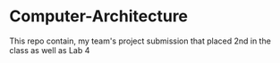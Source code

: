 # Computer-Architecture
This repo contain, my team's project submission that placed 2nd in the class as well as Lab 4

